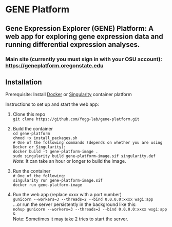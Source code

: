 # GENE Platform

## Gene Expression Explorer (GENE) Platform: A web app for exploring gene expression data and running differential expression analyses.

### Main site (currently you must sign in with your OSU account): https://geneplatform.oregonstate.edu

## Installation

Prerequisite: Install [Docker](https://docs.docker.com/get-docker/) or [Singularity](https://docs.sylabs.io/guides/3.0/user-guide/installation.html) container platform

Instructions to set up and start the web app:  
1. Clone this repo  
  `git clone https://github.com/fogg-lab/gene-platform.git`  

2. Build the container  
  `cd gene-platform`  
  `chmod +x install_packages.sh`  
  `# One of the following commands (depends on whether you are using Docker or Singularity):`  
  `docker build -t gene-platform-image .`  
  `sudo singularity build gene-platform-image.sif singularity.def`  
  *Note*: It can take an hour or longer to build the image.  

3. Run the container  
  `# One of the following:`  
  `singularity run gene-platform-image.sif`  
  `docker run gene-platform-image`

4. Run the web app (replace xxxx with a port number)  
  `gunicorn --workers=3 --threads=2 --bind 0.0.0.0:xxxx wsgi:app`  
  ...or run the server persistently in the background like this:  
  `nohup gunicorn --workers=3 --threads=2 --bind 0.0.0.0:xxxx wsgi:app &`  
  Note: Sometimes it may take 2 tries to start the server.  
